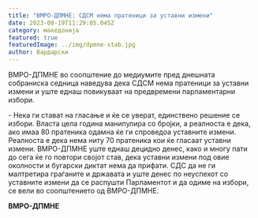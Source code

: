 ```yaml
---
title: "ВМРО-ДПМНЕ: СДСМ нема пратеници за уставни измени"
date: 2023-08-19T11:29:05.045Z
category: македонија
featured: true
featuredImage: ../img/dpmne-stab.jpg
author: Вардарски
---
```

<!--StartFragment-->

ВМРО-ДПМНЕ во соопштение до медиумите пред днешната собраниска седница наведува дека СДСМ нема пратеници за уставни измени и уште еднаш повикуваат на предвремени парламентарни избори. 

\- Нека ги стават на гласање и ќе се уверат, единствено решение се избори. Власта цела година манипулира со бројки, а реалноста е дека, ако имаа 80 пратеника одамна ќе ги спроведоа уставните измени. Реалноста е дека нема ниту 70 пратеника кои ќе гласаат уставни измени. ВМРО-ДПМНЕ уште еднаш децидно денес, како и многу пати до сега ќе го повтори својот став, дека уставни измени под овие околности и бугарски диктат нема да прифати. СДС да не ги малтретира граѓаните и државата и уште денес по неуспехот со уставните измени да се распушти Парламентот и да одиме на избори, се вели во соопштението од ВМРО-ДПМНЕ.

**ВМРО-ДПМНЕ**

<!--EndFragment-->